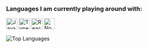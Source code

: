 <h3>Languages I am currently playing around with:</h3>

<img alt="Javascript" src="https://img.shields.io/badge/-Javascript-000?style=for-the-badge&logo=javascript" height="30"> <img alt="Typescript" src="https://img.shields.io/badge/typescript%20-%23007ACC.svg?&style=for-the-badge&logo=typescript&logoColor=white" height="30"> <img alt="React" src="https://img.shields.io/badge/-React-000?style=for-the-badge&logo=react" height="30"> <img alt="Nodejs" src="https://img.shields.io/badge/-Node-brightgreen?style=for-the-badge&logo=Node.js&logoColor=white" height="30">

<img alt="Top Languages" src="https://github-readme-stats.vercel.app/api/top-langs/?username=jsockchain&theme=algolia&layout=compact" />
